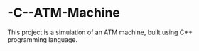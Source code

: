 # -C--ATM-Machine
This project is a simulation of an ATM machine, built using C++ programming language. 

